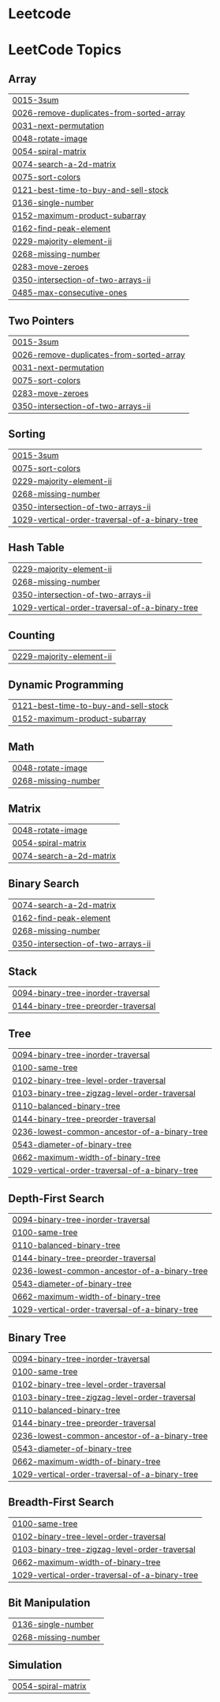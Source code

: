 # Leetcode

<!---LeetCode Topics Start-->
# LeetCode Topics
## Array
|  |
| ------- |
| [0015-3sum](https://github.com/nikhilraj-git/Leetcode/tree/master/0015-3sum) |
| [0026-remove-duplicates-from-sorted-array](https://github.com/nikhilraj-git/Leetcode/tree/master/0026-remove-duplicates-from-sorted-array) |
| [0031-next-permutation](https://github.com/nikhilraj-git/Leetcode/tree/master/0031-next-permutation) |
| [0048-rotate-image](https://github.com/nikhilraj-git/Leetcode/tree/master/0048-rotate-image) |
| [0054-spiral-matrix](https://github.com/nikhilraj-git/Leetcode/tree/master/0054-spiral-matrix) |
| [0074-search-a-2d-matrix](https://github.com/nikhilraj-git/Leetcode/tree/master/0074-search-a-2d-matrix) |
| [0075-sort-colors](https://github.com/nikhilraj-git/Leetcode/tree/master/0075-sort-colors) |
| [0121-best-time-to-buy-and-sell-stock](https://github.com/nikhilraj-git/Leetcode/tree/master/0121-best-time-to-buy-and-sell-stock) |
| [0136-single-number](https://github.com/nikhilraj-git/Leetcode/tree/master/0136-single-number) |
| [0152-maximum-product-subarray](https://github.com/nikhilraj-git/Leetcode/tree/master/0152-maximum-product-subarray) |
| [0162-find-peak-element](https://github.com/nikhilraj-git/Leetcode/tree/master/0162-find-peak-element) |
| [0229-majority-element-ii](https://github.com/nikhilraj-git/Leetcode/tree/master/0229-majority-element-ii) |
| [0268-missing-number](https://github.com/nikhilraj-git/Leetcode/tree/master/0268-missing-number) |
| [0283-move-zeroes](https://github.com/nikhilraj-git/Leetcode/tree/master/0283-move-zeroes) |
| [0350-intersection-of-two-arrays-ii](https://github.com/nikhilraj-git/Leetcode/tree/master/0350-intersection-of-two-arrays-ii) |
| [0485-max-consecutive-ones](https://github.com/nikhilraj-git/Leetcode/tree/master/0485-max-consecutive-ones) |
## Two Pointers
|  |
| ------- |
| [0015-3sum](https://github.com/nikhilraj-git/Leetcode/tree/master/0015-3sum) |
| [0026-remove-duplicates-from-sorted-array](https://github.com/nikhilraj-git/Leetcode/tree/master/0026-remove-duplicates-from-sorted-array) |
| [0031-next-permutation](https://github.com/nikhilraj-git/Leetcode/tree/master/0031-next-permutation) |
| [0075-sort-colors](https://github.com/nikhilraj-git/Leetcode/tree/master/0075-sort-colors) |
| [0283-move-zeroes](https://github.com/nikhilraj-git/Leetcode/tree/master/0283-move-zeroes) |
| [0350-intersection-of-two-arrays-ii](https://github.com/nikhilraj-git/Leetcode/tree/master/0350-intersection-of-two-arrays-ii) |
## Sorting
|  |
| ------- |
| [0015-3sum](https://github.com/nikhilraj-git/Leetcode/tree/master/0015-3sum) |
| [0075-sort-colors](https://github.com/nikhilraj-git/Leetcode/tree/master/0075-sort-colors) |
| [0229-majority-element-ii](https://github.com/nikhilraj-git/Leetcode/tree/master/0229-majority-element-ii) |
| [0268-missing-number](https://github.com/nikhilraj-git/Leetcode/tree/master/0268-missing-number) |
| [0350-intersection-of-two-arrays-ii](https://github.com/nikhilraj-git/Leetcode/tree/master/0350-intersection-of-two-arrays-ii) |
| [1029-vertical-order-traversal-of-a-binary-tree](https://github.com/nikhilraj-git/Leetcode/tree/master/1029-vertical-order-traversal-of-a-binary-tree) |
## Hash Table
|  |
| ------- |
| [0229-majority-element-ii](https://github.com/nikhilraj-git/Leetcode/tree/master/0229-majority-element-ii) |
| [0268-missing-number](https://github.com/nikhilraj-git/Leetcode/tree/master/0268-missing-number) |
| [0350-intersection-of-two-arrays-ii](https://github.com/nikhilraj-git/Leetcode/tree/master/0350-intersection-of-two-arrays-ii) |
| [1029-vertical-order-traversal-of-a-binary-tree](https://github.com/nikhilraj-git/Leetcode/tree/master/1029-vertical-order-traversal-of-a-binary-tree) |
## Counting
|  |
| ------- |
| [0229-majority-element-ii](https://github.com/nikhilraj-git/Leetcode/tree/master/0229-majority-element-ii) |
## Dynamic Programming
|  |
| ------- |
| [0121-best-time-to-buy-and-sell-stock](https://github.com/nikhilraj-git/Leetcode/tree/master/0121-best-time-to-buy-and-sell-stock) |
| [0152-maximum-product-subarray](https://github.com/nikhilraj-git/Leetcode/tree/master/0152-maximum-product-subarray) |
## Math
|  |
| ------- |
| [0048-rotate-image](https://github.com/nikhilraj-git/Leetcode/tree/master/0048-rotate-image) |
| [0268-missing-number](https://github.com/nikhilraj-git/Leetcode/tree/master/0268-missing-number) |
## Matrix
|  |
| ------- |
| [0048-rotate-image](https://github.com/nikhilraj-git/Leetcode/tree/master/0048-rotate-image) |
| [0054-spiral-matrix](https://github.com/nikhilraj-git/Leetcode/tree/master/0054-spiral-matrix) |
| [0074-search-a-2d-matrix](https://github.com/nikhilraj-git/Leetcode/tree/master/0074-search-a-2d-matrix) |
## Binary Search
|  |
| ------- |
| [0074-search-a-2d-matrix](https://github.com/nikhilraj-git/Leetcode/tree/master/0074-search-a-2d-matrix) |
| [0162-find-peak-element](https://github.com/nikhilraj-git/Leetcode/tree/master/0162-find-peak-element) |
| [0268-missing-number](https://github.com/nikhilraj-git/Leetcode/tree/master/0268-missing-number) |
| [0350-intersection-of-two-arrays-ii](https://github.com/nikhilraj-git/Leetcode/tree/master/0350-intersection-of-two-arrays-ii) |
## Stack
|  |
| ------- |
| [0094-binary-tree-inorder-traversal](https://github.com/nikhilraj-git/Leetcode/tree/master/0094-binary-tree-inorder-traversal) |
| [0144-binary-tree-preorder-traversal](https://github.com/nikhilraj-git/Leetcode/tree/master/0144-binary-tree-preorder-traversal) |
## Tree
|  |
| ------- |
| [0094-binary-tree-inorder-traversal](https://github.com/nikhilraj-git/Leetcode/tree/master/0094-binary-tree-inorder-traversal) |
| [0100-same-tree](https://github.com/nikhilraj-git/Leetcode/tree/master/0100-same-tree) |
| [0102-binary-tree-level-order-traversal](https://github.com/nikhilraj-git/Leetcode/tree/master/0102-binary-tree-level-order-traversal) |
| [0103-binary-tree-zigzag-level-order-traversal](https://github.com/nikhilraj-git/Leetcode/tree/master/0103-binary-tree-zigzag-level-order-traversal) |
| [0110-balanced-binary-tree](https://github.com/nikhilraj-git/Leetcode/tree/master/0110-balanced-binary-tree) |
| [0144-binary-tree-preorder-traversal](https://github.com/nikhilraj-git/Leetcode/tree/master/0144-binary-tree-preorder-traversal) |
| [0236-lowest-common-ancestor-of-a-binary-tree](https://github.com/nikhilraj-git/Leetcode/tree/master/0236-lowest-common-ancestor-of-a-binary-tree) |
| [0543-diameter-of-binary-tree](https://github.com/nikhilraj-git/Leetcode/tree/master/0543-diameter-of-binary-tree) |
| [0662-maximum-width-of-binary-tree](https://github.com/nikhilraj-git/Leetcode/tree/master/0662-maximum-width-of-binary-tree) |
| [1029-vertical-order-traversal-of-a-binary-tree](https://github.com/nikhilraj-git/Leetcode/tree/master/1029-vertical-order-traversal-of-a-binary-tree) |
## Depth-First Search
|  |
| ------- |
| [0094-binary-tree-inorder-traversal](https://github.com/nikhilraj-git/Leetcode/tree/master/0094-binary-tree-inorder-traversal) |
| [0100-same-tree](https://github.com/nikhilraj-git/Leetcode/tree/master/0100-same-tree) |
| [0110-balanced-binary-tree](https://github.com/nikhilraj-git/Leetcode/tree/master/0110-balanced-binary-tree) |
| [0144-binary-tree-preorder-traversal](https://github.com/nikhilraj-git/Leetcode/tree/master/0144-binary-tree-preorder-traversal) |
| [0236-lowest-common-ancestor-of-a-binary-tree](https://github.com/nikhilraj-git/Leetcode/tree/master/0236-lowest-common-ancestor-of-a-binary-tree) |
| [0543-diameter-of-binary-tree](https://github.com/nikhilraj-git/Leetcode/tree/master/0543-diameter-of-binary-tree) |
| [0662-maximum-width-of-binary-tree](https://github.com/nikhilraj-git/Leetcode/tree/master/0662-maximum-width-of-binary-tree) |
| [1029-vertical-order-traversal-of-a-binary-tree](https://github.com/nikhilraj-git/Leetcode/tree/master/1029-vertical-order-traversal-of-a-binary-tree) |
## Binary Tree
|  |
| ------- |
| [0094-binary-tree-inorder-traversal](https://github.com/nikhilraj-git/Leetcode/tree/master/0094-binary-tree-inorder-traversal) |
| [0100-same-tree](https://github.com/nikhilraj-git/Leetcode/tree/master/0100-same-tree) |
| [0102-binary-tree-level-order-traversal](https://github.com/nikhilraj-git/Leetcode/tree/master/0102-binary-tree-level-order-traversal) |
| [0103-binary-tree-zigzag-level-order-traversal](https://github.com/nikhilraj-git/Leetcode/tree/master/0103-binary-tree-zigzag-level-order-traversal) |
| [0110-balanced-binary-tree](https://github.com/nikhilraj-git/Leetcode/tree/master/0110-balanced-binary-tree) |
| [0144-binary-tree-preorder-traversal](https://github.com/nikhilraj-git/Leetcode/tree/master/0144-binary-tree-preorder-traversal) |
| [0236-lowest-common-ancestor-of-a-binary-tree](https://github.com/nikhilraj-git/Leetcode/tree/master/0236-lowest-common-ancestor-of-a-binary-tree) |
| [0543-diameter-of-binary-tree](https://github.com/nikhilraj-git/Leetcode/tree/master/0543-diameter-of-binary-tree) |
| [0662-maximum-width-of-binary-tree](https://github.com/nikhilraj-git/Leetcode/tree/master/0662-maximum-width-of-binary-tree) |
| [1029-vertical-order-traversal-of-a-binary-tree](https://github.com/nikhilraj-git/Leetcode/tree/master/1029-vertical-order-traversal-of-a-binary-tree) |
## Breadth-First Search
|  |
| ------- |
| [0100-same-tree](https://github.com/nikhilraj-git/Leetcode/tree/master/0100-same-tree) |
| [0102-binary-tree-level-order-traversal](https://github.com/nikhilraj-git/Leetcode/tree/master/0102-binary-tree-level-order-traversal) |
| [0103-binary-tree-zigzag-level-order-traversal](https://github.com/nikhilraj-git/Leetcode/tree/master/0103-binary-tree-zigzag-level-order-traversal) |
| [0662-maximum-width-of-binary-tree](https://github.com/nikhilraj-git/Leetcode/tree/master/0662-maximum-width-of-binary-tree) |
| [1029-vertical-order-traversal-of-a-binary-tree](https://github.com/nikhilraj-git/Leetcode/tree/master/1029-vertical-order-traversal-of-a-binary-tree) |
## Bit Manipulation
|  |
| ------- |
| [0136-single-number](https://github.com/nikhilraj-git/Leetcode/tree/master/0136-single-number) |
| [0268-missing-number](https://github.com/nikhilraj-git/Leetcode/tree/master/0268-missing-number) |
## Simulation
|  |
| ------- |
| [0054-spiral-matrix](https://github.com/nikhilraj-git/Leetcode/tree/master/0054-spiral-matrix) |
<!---LeetCode Topics End-->